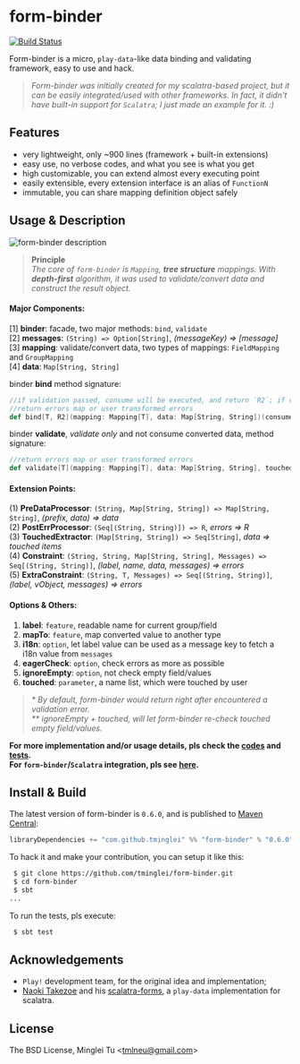 form-binder
===========
[![Build Status](https://travis-ci.org/tminglei/form-binder.svg?branch=master)](https://travis-ci.org/tminglei/form-binder)


Form-binder is a micro, `play-data`-like data binding and validating framework, easy to use and hack.

> _Form-binder was initially created for my scalatra-based project, but it can be easily integrated/used with other frameworks. In fact, it didn't have built-in support for `Scalatra`; I just made an example for it. :)_


Features
-------------
- very lightweight, only ~900 lines (framework + built-in extensions)
- easy use, no verbose codes, and what you see is what you get
- high customizable, you can extend almost every executing point
- easily extensible, every extension interface is an alias of `FunctionN`
- immutable, you can share mapping definition object safely


Usage & Description
--------------------
![form-binder description](https://github.com/tminglei/form-binder/raw/master/form-binder-desc.png)

> **Principle**  
> _The core of `form-binder` is `Mapping`, **tree structure** mappings. With **depth-first** algorithm, it was used to validate/convert data and construct the result object._

#### Major Components:  
[1] **binder**: facade, two major methods: `bind`, `validate`  
[2] **messages**: `(String) => Option[String]`, *(messageKey) => [message]*  
[3] **mapping**: validate/convert data, two types of mappings: `FieldMapping` and `GroupMapping`  
[4] **data**: `Map[String, String]`  

binder **bind** method signature:
```scala
//if validation passed, consume will be executed, and return `R2`; if validation failed, 
//return errors map or user transformed errors
def bind[T, R2](mapping: Mapping[T], data: Map[String, String])(consume: T => R2)
```

binder **validate**, _validate only_ and not consume converted data, method signature:
```scala
//return errors map or user transformed errors
def validate[T](mapping: Mapping[T], data: Map[String, String], touched: Option[Seq[String]] = None)
```

#### Extension Points:  
(1) **PreDataProcessor**: `(String, Map[String, String]) => Map[String, String]`, *(prefix, data) => data*  
(2) **PostErrProcessor**: `(Seq[(String, String)]) => R`, *errors => R*  
(3) **TouchedExtractor**: `(Map[String, String]) => Seq[String]`, *data => touched items*  
(4) **Constraint**: `(String, String, Map[String, String], Messages) => Seq[(String, String)]`, *(label, name, data, messages) => errors*  
(5) **ExtraConstraint**: `(String, T, Messages) => Seq[(String, String)]`, *(label, vObject, messages) => errors*  

#### Options & Others:  
1) **label**: `feature`, readable name for current group/field  
2) **mapTo**: `feature`, map converted value to another type  
3) **i18n**: `option`, let label value can be used as a message key to fetch a i18n value from `messages`   
4) **eagerCheck**: `option`, check errors as more as possible  
5) **ignoreEmpty**: `option`, not check empty field/values  
6) **touched**: `parameter`, a name list, which were touched by user  

> _* By default, form-binder would return right after encountered a validation error._  
> _** ignoreEmpty + touched, will let form-binder re-check touched empty field/values._


**For more implementation and/or usage details, pls check the [codes](https://github.com/tminglei/form-binder/tree/master/src/main/scala/com/github/tminglei/bind) and [tests](https://github.com/tminglei/form-binder/tree/master/src/test/scala/com/github/tminglei/bind).**  
**For `form-binder`/`Scalatra` integration, pls see [here](https://github.com/tminglei/form-binder/tree/master/integrations/scalatra).**  


Install & Build
-------------------
The latest version of form-binder is `0.6.0`, and is published to [Maven Central](http://search.maven.org/):
```scala
libraryDependencies += "com.github.tminglei" %% "form-binder" % "0.6.0"
```

To hack it and make your contribution, you can setup it like this:
```bash
 $ git clone https://github.com/tminglei/form-binder.git
 $ cd form-binder
 $ sbt
...
```
To run the tests, pls execute:
```bash
 $ sbt test
```


Acknowledgements
-----------------
- `Play!` development team, for the original idea and implementation;
- [Naoki Takezoe](https://github.com/takezoe) and his [scalatra-forms](https://github.com/takezoe/scalatra-forms), a `play-data` implementation for scalatra.


License
---------
The BSD License, Minglei Tu &lt;tmlneu@gmail.com&gt;
